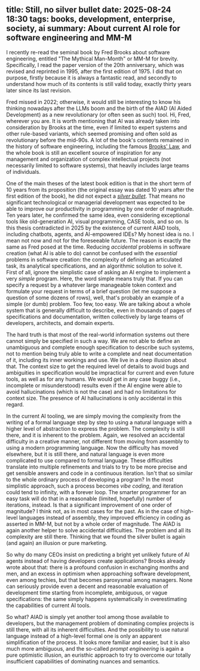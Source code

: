 title: Still, no silver bullet
date: 2025-08-24 18:30
tags: books, development, enterprise, society, ai
summary: About current AI role for software engineering and MM-M
---

I recently re-read the seminal book by Fred Brooks about software engineering,
entitled "The Mythical Man-Month" or MM-M for brevity. Specifically, I read the
paper version of the 20th anniversary, which was revised and reprinted in 1995,
after the first edition of 1975. I did that on purpose, firstly because it is
always a fantastic read, and secondly to understand how much of its contents is
still valid today, exactly thirty years later since its last revision. 

Fred missed in 2022; otherwise, it would still be interesting to know his thinking
nowadays after the LLMs boom and the birth of the AIAD (AI Aided Development) as
a new revolutionary (or often seen as such) tool. Hi, Fred, wherever you are.
It is worth mentioning that AI was already taken into consideration by Brooks at
the time, even if limited to expert systems and other rule-based variants, which
seemed promising and often sold as revolutionary before the mid-90s.  A lot of
the book's contents remained in the history of software engineering, including
the famous [Brooks' Law](https://en.wikipedia.org/wiki/Brooks%27s_law), and the
whole book is still an excellent source of inspiration for any management and
organization of complex intellectual projects (not necessarily limited to
software systems), that heavily includes large teams of individuals.

One of the main theses of the latest book edition is that in the short term of
10 years from its proposition (the original essay was dated 10 years after the
first edition of the book), he did not expect a [_silver bullet_](https://en.wikipedia.org/wiki/No_Silver_Bullet). 
That means no significant technological or managerial development was expected to be able to
improve our productivity in programming by one order of magnitude. Ten years
later, he confirmed the same idea, even considering exceptional tools like
old-generation AI, visual programming, CASE tools, and so on.
Is this thesis contradicted in 2025 by the existence of current AIAD tools,
including chatbots, agents, and AI-empowered IDEs? My honest idea is no. I mean
not now and not for the foreseeable future. The reason is exactly the same as
Fred posed at the time. Reducing _accidental_ problems in software creation
(what AI is able to do) cannot be confused with the _essential_ problems in
software creation: the complexity of defining an articulated task, its
analytical specifications, and an algorithmic solution to solve it.  First of
all, ignore the simplistic case of asking an AI engine to implement a very
_simple_ program. Here, the word simple means truly that. If you can specify a
request by a whatever large manageable token context and formulate your request
in terms of a brief question (let me suppose a question of some dozens of rows),
well, that's probably an example of a simple (or dumb) problem. Too few, too
easy. We are talking about a whole system that is generally difficult to
describe, even in thousands of pages of specifications and documentation,
written collectively by large teams of developers, architects, and domain
experts.

The hard truth is that most of the real-world information systems out there
cannot simply be specified in such a way. We are not able to define an
unambiguous and complete enough specification to describe such systems, not to
mention being truly able to write a complete and neat documentation of it,
including its inner workings and use. We live in a deep illusion about that. The
context size to get the required level of details to avoid bugs and ambiguities
in specification would be impractical for current and even future tools, as well
as for any humans. We would get in any case buggy (i.e., incomplete or
misunderstood) results even if the AI engine were able to avoid hallucinations
(which is not the case) and had no limitations for context size. The presence of
AI hallucinations is only accidental in this regard.

In the current AI tooling, we are simply moving the complexity from the writing
of a formal language step by step to using a natural language with a higher
level of abstraction to express the problem. The complexity is still there, and
it is inherent to the problem. Again, we resolved an accidental difficulty in a
creative manner, not different from moving from assembly to using a modern
programming language. Now the difficulty has moved elsewhere, but it is still
there, and natural language is even more complicated to use compared to formal
language. These difficulties translate into multiple refinements and trials to
try to be more precise and get sensible answers and code in a continuous
iteration. Isn't that so similar to the whole ordinary process of developing a
program? In the most simplistic approach, such a process becomes _vibe coding_,
and iteration could tend to infinity, with a forever loop. The smarter
programmer for an easy task will do that in a reasonable (limited, hopefully)
number of iterations, instead.  Is that a significant improvement of one order
of magnitude? I think not, as in most cases for the past. As in the case of
high-level languages instead of assembly, they improved efficiency in coding as
asserted in MM-M, but not by a whole order of magnitude. The AIAD is again
another helper to solve accidental difficulties. The problem and all its
complexity are still there. Thinking that we found the silver bullet is again
(and again) an illusion or pure marketing.

So why do many CEOs insist on predicting a bright yet unlikely future of AI
agents instead of having developers create applications? Brooks already wrote
about that: there is a profound confusion in exchanging months and men, and an
excess in optimism when approaching software development, even among techies,
but that becomes paroxysmal among managers. None can seriously provide even a
decent and reasonable evaluation of development time starting from incomplete,
ambiguous, or vague specifications: the same simply happens systematically in
overestimating the capabilities of current AI tools.

So what? AIAD is simply yet another tool among those available to developers,
but the management problem of dominating complex projects is still there, with
all its inherent difficulties. And the possibility to use natural language
instead of a high-level formal one is only an apparent simplification of the
process. It looks more familiar and easier, but it is also much more
ambiguous, and the so-called _prompt engineering_ is again a pure optimistic
illusion, an euristhic approach to try to overcome our totally insufficient
capabilities of dominating nuances and semantics.

